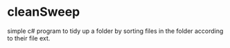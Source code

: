 # cleanSweep
simple c# program to tidy up a folder by sorting files in the folder according to their file ext.
